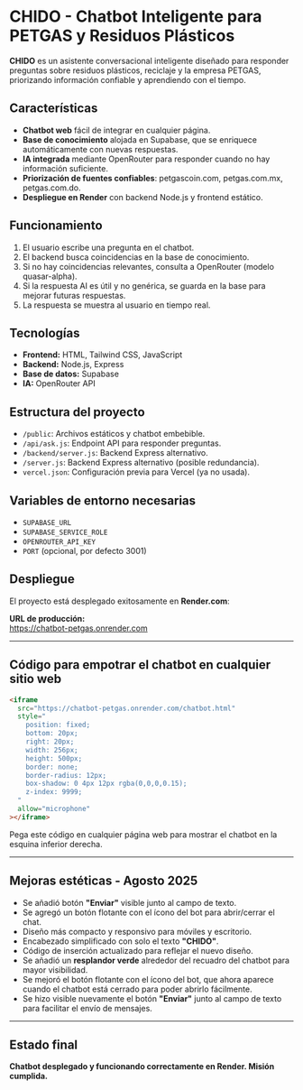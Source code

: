 # CHIDO - Chatbot Inteligente para PETGAS y Residuos Plásticos

**CHIDO** es un asistente conversacional inteligente diseñado para responder preguntas sobre residuos plásticos, reciclaje y la empresa PETGAS, priorizando información confiable y aprendiendo con el tiempo.

## Características

- **Chatbot web** fácil de integrar en cualquier página.
- **Base de conocimiento** alojada en Supabase, que se enriquece automáticamente con nuevas respuestas.
- **IA integrada** mediante OpenRouter para responder cuando no hay información suficiente.
- **Priorización de fuentes confiables**: petgascoin.com, petgas.com.mx, petgas.com.do.
- **Despliegue en Render** con backend Node.js y frontend estático.

## Funcionamiento

1. El usuario escribe una pregunta en el chatbot.
2. El backend busca coincidencias en la base de conocimiento.
3. Si no hay coincidencias relevantes, consulta a OpenRouter (modelo quasar-alpha).
4. Si la respuesta AI es útil y no genérica, se guarda en la base para mejorar futuras respuestas.
5. La respuesta se muestra al usuario en tiempo real.

## Tecnologías

- **Frontend:** HTML, Tailwind CSS, JavaScript
- **Backend:** Node.js, Express
- **Base de datos:** Supabase
- **IA:** OpenRouter API

## Estructura del proyecto

- `/public`: Archivos estáticos y chatbot embebible.
- `/api/ask.js`: Endpoint API para responder preguntas.
- `/backend/server.js`: Backend Express alternativo.
- `/server.js`: Backend Express alternativo (posible redundancia).
- `vercel.json`: Configuración previa para Vercel (ya no usada).

## Variables de entorno necesarias

- `SUPABASE_URL`
- `SUPABASE_SERVICE_ROLE`
- `OPENROUTER_API_KEY`
- `PORT` (opcional, por defecto 3001)

## Despliegue

El proyecto está desplegado exitosamente en **Render.com**:

**URL de producción:**  
https://chatbot-petgas.onrender.com

---

## Código para empotrar el chatbot en cualquier sitio web

```html
<iframe 
  src="https://chatbot-petgas.onrender.com/chatbot.html" 
  style="
    position: fixed;
    bottom: 20px;
    right: 20px;
    width: 256px;
    height: 500px;
    border: none;
    border-radius: 12px;
    box-shadow: 0 4px 12px rgba(0,0,0,0.15);
    z-index: 9999;
  "
  allow="microphone"
></iframe>
```

Pega este código en cualquier página web para mostrar el chatbot en la esquina inferior derecha.

---

## Mejoras estéticas - Agosto 2025

- Se añadió botón **"Enviar"** visible junto al campo de texto.
- Se agregó un botón flotante con el ícono del bot para abrir/cerrar el chat.
- Diseño más compacto y responsivo para móviles y escritorio.
- Encabezado simplificado con solo el texto **"CHIDO"**.
- Código de inserción actualizado para reflejar el nuevo diseño.
- Se añadió un **resplandor verde** alrededor del recuadro del chatbot para mayor visibilidad.
- Se mejoró el botón flotante con el ícono del bot, que ahora aparece cuando el chatbot está cerrado para poder abrirlo fácilmente.
- Se hizo visible nuevamente el botón **"Enviar"** junto al campo de texto para facilitar el envío de mensajes.

---

## Estado final

**Chatbot desplegado y funcionando correctamente en Render. Misión cumplida.**
